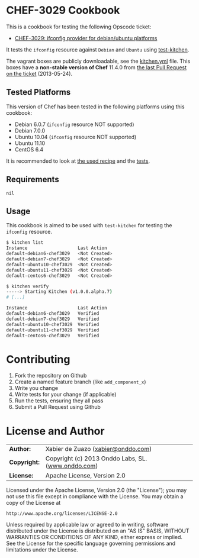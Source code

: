 CHEF-3029 Cookbook
==================

This is a cookbook for testing the following Opscode ticket:

* [CHEF-3029: ifconfig provider for debian/ubuntu platforms](http://tickets.opscode.com/browse/CHEF-3029)

It tests the `ifconfig` resource against `Debian` and `Ubuntu` using [test-kitchen](https://github.com/opscode/test-kitchen).

The vagrant boxes are publicly downloadable, see the [kitchen.yml](https://github.com/onddo/chef3029-cookbook/tree/master/.kitchen.yml) file. This boxes have a **non-stable version of Chef** 11.4.0 from [the last Pull Request on the ticket](https://github.com/btm/chef/pull/1) (2013-05-24).

Tested Platforms
----------------

This version of Chef has been tested in the following platforms using this cookbook:

* Debian 6.0.7 (`ifconfig` resource NOT supported)
* Debian 7.0.0
* Ubuntu 10.04 (`ifconfig` resource NOT supported)
* Ubuntu 11.10
* CentOS 6.4

It is recommended to look at [the used recipe](https://github.com/onddo/chef3029-cookbook/tree/master/recipes/default.rb) and the [tests](https://github.com/onddo/chef3029-cookbook/tree/master/test/integration/default/bats/).

Requirements
------------

`nil`

Usage
-----

This cookbook is aimed to be used with `test-kitchen` for testing the `ifconfig` resource.

```bash
$ kitchen list
Instance                   Last Action
default-debian6-chef3029   <Not Created>
default-debian7-chef3029   <Not Created>
default-ubuntu10-chef3029  <Not Created>
default-ubuntu11-chef3029  <Not Created>
default-centos6-chef3029   <Not Created>
```

```bash
$ kitchen verify
-----> Starting Kitchen (v1.0.0.alpha.7)
# [...]
```

```bash
Instance                   Last Action
default-debian6-chef3029   Verified
default-debian7-chef3029   Verified
default-ubuntu10-chef3029  Verified
default-ubuntu11-chef3029  Verified
default-centos6-chef3029   Verified
```

Contributing
============

1. Fork the repository on Github
2. Create a named feature branch (like `add_component_x`)
3. Write you change
4. Write tests for your change (if applicable)
5. Run the tests, ensuring they all pass
6. Submit a Pull Request using Github


License and Author
=====================

|                      |                                          |
|:---------------------|:-----------------------------------------|
| **Author:**          | Xabier de Zuazo (<xabier@onddo.com>)
| **Copyright:**       | Copyright (c) 2013 Onddo Labs, SL. (www.onddo.com)
| **License:**         | Apache License, Version 2.0

Licensed under the Apache License, Version 2.0 (the "License");
you may not use this file except in compliance with the License.
You may obtain a copy of the License at

    http://www.apache.org/licenses/LICENSE-2.0

Unless required by applicable law or agreed to in writing, software
distributed under the License is distributed on an "AS IS" BASIS,
WITHOUT WARRANTIES OR CONDITIONS OF ANY KIND, either express or implied.
See the License for the specific language governing permissions and
limitations under the License.

